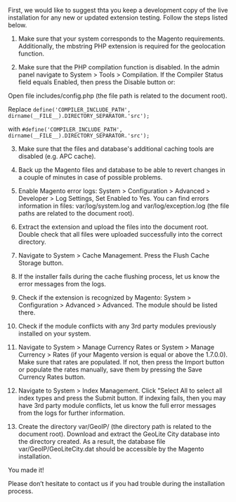 First, we would like to suggest thta you keep a development copy of the live installation for any new or updated extension testing. Follow the steps listed below.

1. Make sure that your system corresponds to the Magento requirements. Additionally, the mbstring PHP extension is required for the geolocation function.

2. Make sure that the PHP compilation function is disabled. In the admin panel navigate to System > Tools > Compilation. If the Compiler Status field equals Enabled, then press the Disable button or:

Open file includes/config.php (the file path is related to the document root).

Replace
```define('COMPILER_INCLUDE_PATH', dirname(__FILE__).DIRECTORY_SEPARATOR.'src');```

with
```#define('COMPILER_INCLUDE_PATH', dirname(__FILE__).DIRECTORY_SEPARATOR.'src');```

3. Make sure that the files and database's additional caching tools are disabled (e.g. APC cache).

4. Back up the Magento files and database to be able to revert changes in a couple of minutes in case of possible problems.

5. Enable Magento error logs: System > Configuration > Advanced > Developer > Log Settings, Set Enabled to Yes. You can find errors information in files: var/log/system.log and var/log/exception.log (the file paths are related to the document root).

6. Extract the extension and upload the files into the document root. Double check that all files were uploaded successfully into the correct directory.

7. Navigate to System > Cache Management. Press the Flush Cache Storage button.

8. If the installer fails during the cache flushing process, let us know the error messages from the logs.

9. Check if the extension is recognized by Magento: System > Configuration > Advanced > Advanced. The module should be listed there.

10. Check if the module conflicts with any 3rd party modules previously installed on your system.


11. Navigate to System > Manage Currency Rates or System > Manage Currency > Rates (if your Magento version is equal or above the 1.7.0.0). Make sure that rates are populated. If not, then press the Import button or populate the rates manually, save them by pressing the Save Currency Rates button.

12. Navigate to System > Index Management. Click "Select All to select all index types and press the Submit button. If indexing fails, then you may have 3rd party module conflicts, let us know the full error messages from the logs for further information.

13. Create the directory var/GeoIP/ (the directory path is related to the document root). Download and extract the GeoLite City database into the directory created. As a result, the database file var/GeoIP/GeoLiteCity.dat should be accessible by the Magento installation.

You made it!

Please don’t hesitate to contact us if you had trouble during the installation process.

